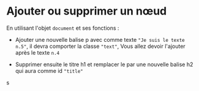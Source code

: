 # Ajouter ou supprimer un nœud

En utilisant l'objet `document` et ses fonctions :

- Ajouter une nouvelle balise p avec comme texte `"Je suis le texte n.5"`, il devra comporter la classe `"text"`, Vous allez devoir l'ajouter après le texte `n.4`

- Supprimer ensuite le titre h1 et remplacer le par une nouvelle balise h2 qui aura comme id `"title"`


s